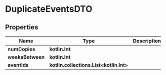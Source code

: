 
# DuplicateEventsDTO

## Properties
Name | Type | Description | Notes
------------ | ------------- | ------------- | -------------
**numCopies** | **kotlin.Int** |  |  [optional]
**weeksBetween** | **kotlin.Int** |  |  [optional]
**eventIds** | **kotlin.collections.List&lt;kotlin.Int&gt;** |  |  [optional]



